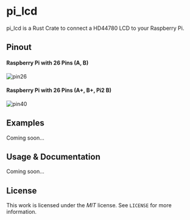 # pi_lcd

pi_lcd is a Rust Crate to connect a HD44780 LCD to your Raspberry Pi.


## Pinout

#### Raspberry Pi with 26 Pins (A, B)
![pin26](https://cloud.githubusercontent.com/assets/6068259/15632138/ff3d1de2-2588-11e6-9064-504d2a9d3277.png)

#### Raspberry Pi with 26 Pins (A+, B+, Pi2 B)
![pin40](https://cloud.githubusercontent.com/assets/6068259/15666295/55cfc91a-2710-11e6-9c7c-4ba529680d9b.png)

## Examples

Coming soon...


## Usage & Documentation

Coming soon...

## License
This work is licensed under the _MIT_ license. See `LICENSE` for more information.
